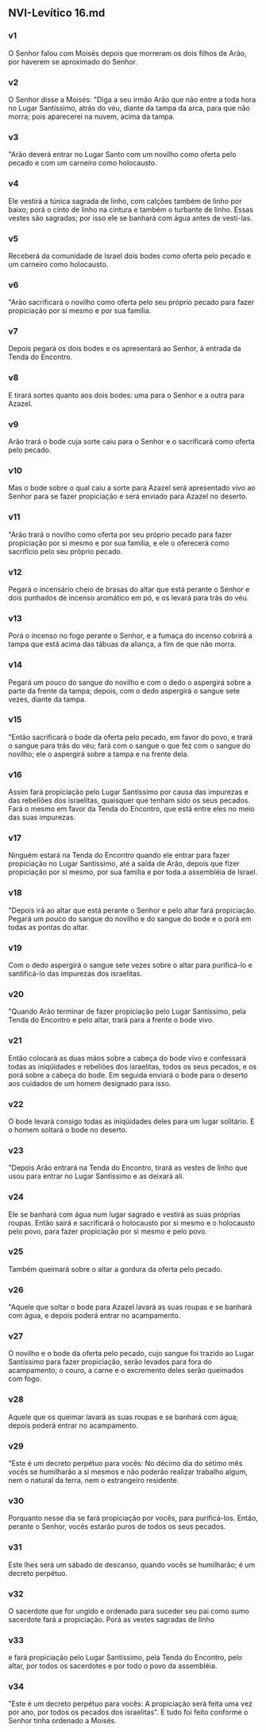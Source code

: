 ## NVI-Levítico 16.md
### v1
 O Senhor falou com Moisés depois que morreram os dois filhos de Arão, por haverem se aproximado do Senhor.
### v2
 O Senhor disse a Moisés: "Diga a seu irmão Arão que não entre a toda hora no Lugar Santíssimo, atrás do véu, diante da tampa da arca, para que não morra; pois aparecerei na nuvem, acima da tampa.
### v3
 "Arão deverá entrar no Lugar Santo com um novilho como oferta pelo pecado e com um carneiro como holocausto.
### v4
 Ele vestirá a túnica sagrada de linho, com calções também de linho por baixo; porá o cinto de linho na cintura e também o turbante de linho. Essas vestes são sagradas; por isso ele se banhará com água antes de vesti-las.
### v5
 Receberá da comunidade de Israel dois bodes como oferta pelo pecado e um carneiro como holocausto.
### v6
 "Arão sacrificará o novilho como oferta pelo seu próprio pecado para fazer propiciação por si mesmo e por sua família.
### v7
 Depois pegará os dois bodes e os apresentará ao Senhor, à entrada da Tenda do Encontro.
### v8
 E tirará sortes quanto aos dois bodes: uma para o Senhor e a outra para Azazel.
### v9
 Arão trará o bode cuja sorte caiu para o Senhor e o sacrificará como oferta pelo pecado.
### v10
 Mas o bode sobre o qual caiu a sorte para Azazel será apresentado vivo ao Senhor para se fazer propiciação e será enviado para Azazel no deserto.
### v11
 "Arão trará o novilho como oferta por seu próprio pecado para fazer propiciação por si mesmo e por sua família, e ele o oferecerá como sacrifício pelo seu próprio pecado.
### v12
 Pegará o incensário cheio de brasas do altar que está perante o Senhor e dois punhados de incenso aromático em pó, e os levará para trás do véu.
### v13
 Porá o incenso no fogo perante o Senhor, e a fumaça do incenso cobrirá a tampa que está acima das tábuas da aliança, a fim de que não morra.
### v14
 Pegará um pouco do sangue do novilho e com o dedo o aspergirá sobre a parte da frente da tampa; depois, com o dedo aspergirá o sangue sete vezes, diante da tampa.
### v15
 "Então sacrificará o bode da oferta pelo pecado, em favor do povo, e trará o sangue para trás do véu; fará com o sangue o que fez com o sangue do novilho; ele o aspergirá sobre a tampa e na frente dela.
### v16
 Assim fará propiciação pelo Lugar Santíssimo por causa das impurezas e das rebeliões dos israelitas, quaisquer que tenham sido os seus pecados. Fará o mesmo em favor da Tenda do Encontro, que está entre eles no meio das suas impurezas.
### v17
 Ninguém estará na Tenda do Encontro quando ele entrar para fazer propiciação no Lugar Santíssimo, até a saída de Arão, depois que fizer propiciação por si mesmo, por sua família e por toda a assembléia de Israel.
### v18
 "Depois irá ao altar que está perante o Senhor e pelo altar fará propiciação. Pegará um pouco do sangue do novilho e do sangue do bode e o porá em todas as pontas do altar.
### v19
 Com o dedo aspergirá o sangue sete vezes sobre o altar para purificá-lo e santificá-lo das impurezas dos israelitas.
### v20
 "Quando Arão terminar de fazer propiciação pelo Lugar Santíssimo, pela Tenda do Encontro e pelo altar, trará para a frente o bode vivo.
### v21
 Então colocará as duas mãos sobre a cabeça do bode vivo e confessará todas as iniqüidades e rebeliões dos israelitas, todos os seus pecados, e os porá sobre a cabeça do bode. Em seguida enviará o bode para o deserto aos cuidados de um homem designado para isso.
### v22
 O bode levará consigo todas as iniqüidades deles para um lugar solitário. E o homem soltará o bode no deserto.
### v23
 "Depois Arão entrará na Tenda do Encontro, tirará as vestes de linho que usou para entrar no Lugar Santíssimo e as deixará ali.
### v24
 Ele se banhará com água num lugar sagrado e vestirá as suas próprias roupas. Então sairá e sacrificará o holocausto por si mesmo e o holocausto pelo povo, para fazer propiciação por si mesmo e pelo povo.
### v25
 Também queimará sobre o altar a gordura da oferta pelo pecado.
### v26
 "Aquele que soltar o bode para Azazel lavará as suas roupas e se banhará com água, e depois poderá entrar no acampamento.
### v27
 O novilho e o bode da oferta pelo pecado, cujo sangue foi trazido ao Lugar Santíssimo para fazer propiciação, serão levados para fora do acampamento; o couro, a carne e o excremento deles serão queimados com fogo.
### v28
 Aquele que os queimar lavará as suas roupas e se banhará com água; depois poderá entrar no acampamento.
### v29
 "Este é um decreto perpétuo para vocês: No décimo dia do sétimo mês vocês se humilharão a si mesmos e não poderão realizar trabalho algum, nem o natural da terra, nem o estrangeiro residente.
### v30
 Porquanto nesse dia se fará propiciação por vocês, para purificá-los. Então, perante o Senhor, vocês estarão puros de todos os seus pecados.
### v31
 Este lhes será um sábado de descanso, quando vocês se humilharão; é um decreto perpétuo.
### v32
 O sacerdote que for ungido e ordenado para suceder seu pai como sumo sacerdote fará a propiciação. Porá as vestes sagradas de linho
### v33
 e fará propiciação pelo Lugar Santíssimo, pela Tenda do Encontro, pelo altar, por todos os sacerdotes e por todo o povo da assembléia.
### v34
 "Este é um decreto perpétuo para vocês: A propiciação será feita uma vez por ano, por todos os pecados dos israelitas". E tudo foi feito conforme o Senhor tinha ordenado a Moisés.
